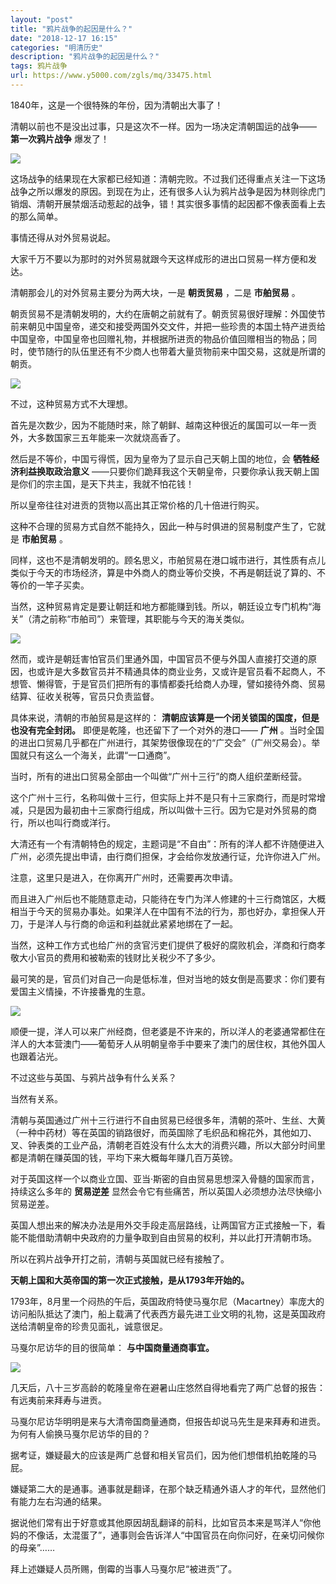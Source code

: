 ```yaml
---
layout: "post"
title: "鸦片战争的起因是什么？"
date: "2018-12-17 16:15"
categories: "明清历史"
description: "鸦片战争的起因是什么？"
tags: 鸦片战争
url: https://www.y5000.com/zgls/mq/33475.html
---
```






1840年，这是一个很特殊的年份，因为清朝出大事了！

清朝以前也不是没出过事，只是这次不一样。因为一场决定清朝国运的战争—— **第一次鸦片战争** 爆发了！

![](https://img.y5000.com/uploads/allimg/180921/15-1P9210943215P.jpg)

这场战争的结果现在大家都已经知道：清朝完败。不过我们还得重点关注一下这场战争之所以爆发的原因。到现在为止，还有很多人认为鸦片战争是因为林则徐虎门销烟、清朝开展禁烟活动惹起的战争，错！其实很多事情的起因都不像表面看上去的那么简单。

事情还得从对外贸易说起。

大家千万不要以为那时的对外贸易就跟今天这样成形的进出口贸易一样方便和发达。

清朝那会儿的对外贸易主要分为两大块，一是 **朝贡贸易** ，二是 **市舶贸易** 。

朝贡贸易不是清朝发明的，大约在唐朝之前就有了。朝贡贸易很好理解：外国使节前来朝见中国皇帝，递交和接受两国外交文件，并把一些珍贵的本国土特产进贡给中国皇帝，中国皇帝也回赠礼物，并根据所进贡的物品价值回赠相当的物品；同时，使节随行的队伍里还有不少商人也带着大量货物前来中国交易，这就是所谓的朝贡。

![](https://img.y5000.com/uploads/allimg/180921/15-1P921094349311.jpg)

不过，这种贸易方式不大理想。

首先是次数少，因为不能随时来，除了朝鲜、越南这种很近的属国可以一年一贡外，大多数国家三五年能来一次就烧高香了。

然后是不等价，中国亏得慌，因为皇帝为了显示自己天朝上国的地位，会 **牺牲经济利益换取政治意义**
——只要你们跪拜我这个天朝皇帝，只要你承认我天朝上国是你们的宗主国，是天下共主，我就不怕花钱！

所以皇帝往往对进贡的货物以高出其正常价格的几十倍进行购买。

这种不合理的贸易方式自然不能持久，因此一种与时俱进的贸易制度产生了，它就是 **市舶贸易** 。

同样，这也不是清朝发明的。顾名思义，市舶贸易在港口城市进行，其性质有点儿类似于今天的市场经济，算是中外商人的商业等价交换，不再是朝廷说了算的、不等价的一竿子买卖。

当然，这种贸易肯定是要让朝廷和地方都能赚到钱。所以，朝廷设立专门机构“海关”（清之前称“市舶司”）来管理，其职能与今天的海关类似。

![](https://img.y5000.com/uploads/allimg/180921/15-1P921094AT35.jpg)

然而，或许是朝廷害怕官员们里通外国，中国官员不便与外国人直接打交道的原因，也或许是大多数官员并不精通具体的商业业务，又或许是官员看不起商人，不想管、懒得管，于是官员们把所有的事情都委托给商人办理，譬如接待外商、贸易结算、征收关税等，官员只负责监督。

具体来说，清朝的市舶贸易是这样的： **清朝应该算是一个闭关锁国的国度，但是也没有完全封闭。** 即便是乾隆，也还留下了一个对外的港口—— **广州**
。当时全国的进出口贸易几乎都在广州进行，其架势很像现在的“广交会”（广州交易会）。举国就只有这么一个海关，此谓“一口通商”。

当时，所有的进出口贸易全部由一个叫做“广州十三行”的商人组织垄断经营。

这个广州十三行，名称叫做十三行，但实际上并不是只有十三家商行，而是时常增减，只是因为最初由十三家商行组成，所以叫做十三行。因为它是对外贸易的商行，所以也叫行商或洋行。

大清还有一个有清朝特色的规定，主题词是“不自由”：所有的洋人都不许随便进入广州，必须先提出申请，由行商们担保，才会给你发放通行证，允许你进入广州。

注意，这里只是进入，在你离开广州时，还需要再次申请。

而且进入广州后也不能随意走动，只能待在专门为洋人修建的十三行商馆区，大概相当于今天的贸易办事处。如果洋人在中国有不法的行为，那也好办，拿担保人开刀，于是洋人与行商的命运和利益就此紧紧地绑在了一起。

当然，这种工作方式也给广州的贪官污吏们提供了极好的腐败机会，洋商和行商孝敬大小官员的费用和被勒索的钱财比关税少不了多少。

最可笑的是，官员们对自己一向是低标准，但对当地的妓女倒是高要求：你们要有爱国主义情操，不许接番鬼的生意。

![](https://img.y5000.com/uploads/allimg/180921/15-1P921094K94D.jpg)

顺便一提，洋人可以来广州经商，但老婆是不许来的，所以洋人的老婆通常都住在洋人的大本营澳门——葡萄牙人从明朝皇帝手中要来了澳门的居住权，其他外国人也跟着沾光。

不过这些与英国、与鸦片战争有什么关系？

当然有关系。

清朝与英国通过广州十三行进行不自由贸易已经很多年，清朝的茶叶、生丝、大黄（一种中药材）等在英国的销路很好，而英国除了毛织品和棉花外，其他如刀、叉、钟表类的工业产品，清朝老百姓没有什么太大的消费兴趣，所以大部分时间里都是清朝在赚英国的钱，平均下来大概每年赚几百万英镑。

对于英国这样一个以商业立国、亚当·斯密的自由贸易思想深入骨髓的国家而言，持续这么多年的 **贸易逆差**
显然会令它有些痛苦，所以英国人必须想办法尽快缩小贸易逆差。

英国人想出来的解决办法是用外交手段走高层路线，让两国官方正式接触一下，看能不能借助清朝中央政府的力量争取到自由贸易的权利，并以此打开清朝市场。

所以在鸦片战争开打之前，清朝与英国就已经有接触了。

 **天朝上国和大英帝国的第一次正式接触，是从1793年开始的。**

1793年，8月里一个闷热的午后，英国政府特使马戛尔尼（Macartney）率庞大的访问船队抵达了澳门，船上载满了代表西方最先进工业文明的礼物，这是英国政府送给清朝皇帝的珍贵见面礼，诚意很足。

马戛尔尼访华的目的很简单： **与中国商量通商事宜。**

 **![](https://img.y5000.com/uploads/allimg/180921/15-1P921094U03b.jpg)**

几天后，八十三岁高龄的乾隆皇帝在避暑山庄悠然自得地看完了两广总督的报告：有远夷前来拜寿与进贡。

马戛尔尼访华明明是来与大清帝国商量通商，但报告却说马先生是来拜寿和进贡。为何有人偷换马戛尔尼访华的目的？

据考证，嫌疑最大的应该是两广总督和相关官员们，因为他们想借机拍乾隆的马屁。

嫌疑第二大的是通事。通事就是翻译，在那个缺乏精通外语人才的年代，显然他们有能力左右沟通的结果。

据说他们常有出于好意或其他原因胡乱翻译的前科，比如官员本来是骂洋人“你他妈的不像话，太混蛋了”，通事则会告诉洋人“中国官员在向你问好，在亲切问候你的母亲”&hellip;&hellip;

拜上述嫌疑人员所赐，倒霉的当事人马戛尔尼“被进贡”了。
